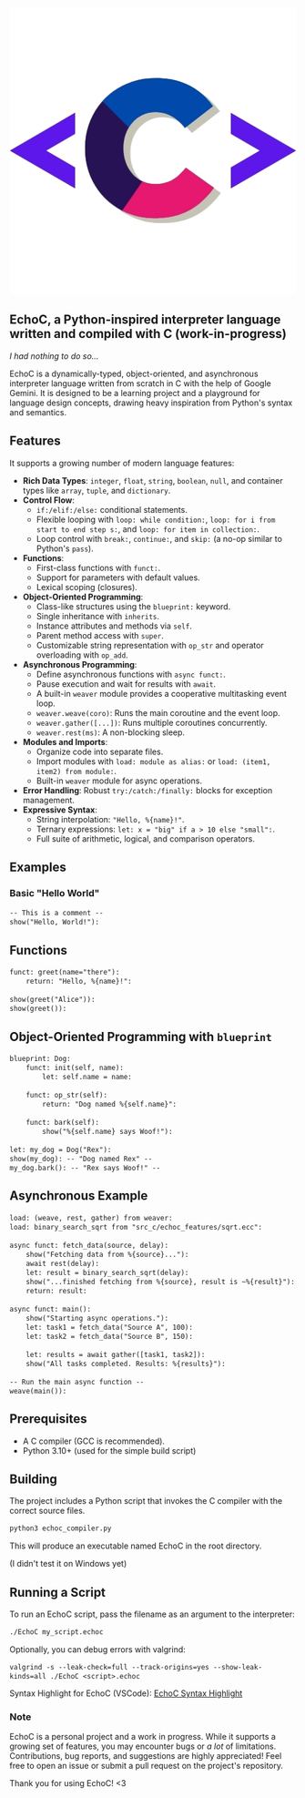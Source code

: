 ![echoc logo](https://raw.githubusercontent.com/CreitinGameplays/EchoC/refs/heads/main/logo/echoc.png "Logo")


## EchoC, a Python-inspired interpreter language written and compiled with C (work-in-progress)
*I had nothing to do so...*

EchoC is a dynamically-typed, object-oriented, and asynchronous interpreter language written from scratch in C with the help of Google Gemini. It is designed to be a learning project and a playground for language design concepts, drawing heavy inspiration from Python's syntax and semantics.

## Features

It supports a growing number of modern language features:

*   **Rich Data Types**: `integer`, `float`, `string`, `boolean`, `null`, and container types like `array`, `tuple`, and `dictionary`.
*   **Control Flow**:
    *   `if:/elif:/else:` conditional statements.
    *   Flexible looping with `loop: while condition:`, `loop: for i from start to end step s:`, and `loop: for item in collection:`.
    *   Loop control with `break:`, `continue:`, and `skip:` (a no-op similar to Python's `pass`).
*   **Functions**:
    *   First-class functions with `funct:`.
    *   Support for parameters with default values.
    *   Lexical scoping (closures).
*   **Object-Oriented Programming**:
    *   Class-like structures using the `blueprint:` keyword.
    *   Single inheritance with `inherits`.
    *   Instance attributes and methods via `self`.
    *   Parent method access with `super`.
    *   Customizable string representation with `op_str` and operator overloading with `op_add`.
*   **Asynchronous Programming**:
    *   Define asynchronous functions with `async funct:`.
    *   Pause execution and wait for results with `await`.
    *   A built-in `weaver` module provides a cooperative multitasking event loop.
    *   `weaver.weave(coro)`: Runs the main coroutine and the event loop.
    *   `weaver.gather([...])`: Runs multiple coroutines concurrently.
    *   `weaver.rest(ms)`: A non-blocking sleep.
*   **Modules and Imports**:
    *   Organize code into separate files.
    *   Import modules with `load: module as alias:` or `load: (item1, item2) from module:`.
    *   Built-in `weaver` module for async operations.
*   **Error Handling**: Robust `try:/catch:/finally:` blocks for exception management.
*   **Expressive Syntax**:
    *   String interpolation: `"Hello, %{name}!"`.
    *   Ternary expressions: `let: x = "big" if a > 10 else "small":`.
    *   Full suite of arithmetic, logical, and comparison operators.

## Examples

### Basic "Hello World"
```echoc
-- This is a comment --
show("Hello, World!"):
```

## Functions
```echoc
funct: greet(name="there"):
    return: "Hello, %{name}!":

show(greet("Alice")):
show(greet()):
```

## Object-Oriented Programming with `blueprint`
```echoc
blueprint: Dog:
    funct: init(self, name):
        let: self.name = name:

    funct: op_str(self):
        return: "Dog named %{self.name}":

    funct: bark(self):
        show("%{self.name} says Woof!"):

let: my_dog = Dog("Rex"):
show(my_dog): -- "Dog named Rex" --
my_dog.bark(): -- "Rex says Woof!" --
```

## Asynchronous Example
```echoc
load: (weave, rest, gather) from weaver:
load: binary_search_sqrt from "src_c/echoc_features/sqrt.ecc":

async funct: fetch_data(source, delay):
    show("Fetching data from %{source}..."):
    await rest(delay):
    let: result = binary_search_sqrt(delay):
    show("...finished fetching from %{source}, result is ~%{result}"):
    return: result:

async funct: main():
    show("Starting async operations."):
    let: task1 = fetch_data("Source A", 100):
    let: task2 = fetch_data("Source B", 150):

    let: results = await gather([task1, task2]):
    show("All tasks completed. Results: %{results}"):

-- Run the main async function --
weave(main()):
```

## Prerequisites
- A C compiler (GCC is recommended).
- Python 3.10+ (used for the simple build script)

## Building
The project includes a Python script that invokes the C compiler with the correct source files.
```bash
python3 echoc_compiler.py
```
This will produce an executable named EchoC in the root directory.

(I didn't test it on Windows yet)

## Running a Script
To run an EchoC script, pass the filename as an argument to the interpreter:
```bash
./EchoC my_script.echoc
```

Optionally, you can debug errors with valgrind:
```
valgrind -s --leak-check=full --track-origins=yes --show-leak-kinds=all ./EchoC <script>.echoc
```

Syntax Highlight for EchoC (VSCode): [EchoC Syntax Highlight](https://github.com/CreitinGameplays/EchoC-Syntax-Highlight)

### Note
EchoC is a personal project and a work in progress. While it supports a growing set of features, you may encounter bugs or *a lot* of limitations.
Contributions, bug reports, and suggestions are highly appreciated! Feel free to open an issue or submit a pull request on the project's repository.

Thank you for using EchoC! <3
